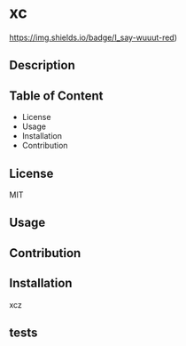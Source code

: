 # xc
https://img.shields.io/badge/I_say-wuuut-red)

## Description


## Table of Content
- License
- Usage
- Installation
- Contribution

## License
MIT

## Usage


## Contribution


## Installation
xcz

## tests

